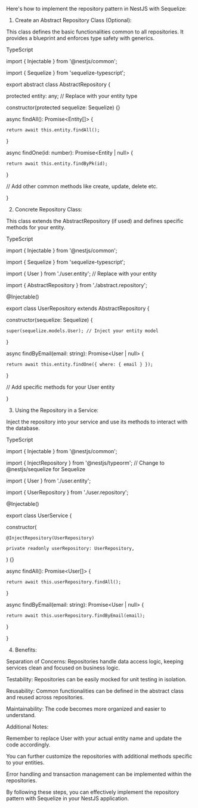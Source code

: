 Here's how to implement the repository pattern in NestJS with Sequelize:

1.  Create an Abstract Repository Class (Optional):

This class defines the basic functionalities common to all repositories. It provides a blueprint and enforces type safety with generics.

TypeScript

import { Injectable } from '@nestjs/common';

import { Sequelize } from 'sequelize-typescript';



export abstract class AbstractRepository<Entity> {

  protected entity: any; // Replace with your entity type



  constructor(protected sequelize: Sequelize) {}



  async findAll(): Promise<Entity[]> {

    return await this.entity.findAll();

  }



  async findOne(id: number): Promise<Entity | null> {

    return await this.entity.findByPk(id);

  }



  // Add other common methods like create, update, delete etc.

}

2.  Concrete Repository Class:

This class extends the AbstractRepository (if used) and defines specific methods for your entity.

TypeScript

import { Injectable } from '@nestjs/common';

import { Sequelize } from 'sequelize-typescript';

import { User } from './user.entity'; // Replace with your entity

import { AbstractRepository } from './abstract.repository';



@Injectable()

export class UserRepository extends AbstractRepository<User> {

  constructor(sequelize: Sequelize) {

    super(sequelize.models.User); // Inject your entity model

  }



  async findByEmail(email: string): Promise<User | null> {

    return await this.entity.findOne({ where: { email } });

  }



  // Add specific methods for your User entity

}

3.  Using the Repository in a Service:

Inject the repository into your service and use its methods to interact with the database.

TypeScript

import { Injectable } from '@nestjs/common';

import { InjectRepository } from '@nestjs/typeorm'; // Change to @nestjs/sequelize for Sequelize

import { User } from './user.entity';

import { UserRepository } from './user.repository';



@Injectable()

export class UserService {

  constructor(

    @InjectRepository(UserRepository)

    private readonly userRepository: UserRepository,

  ) {}



  async findAll(): Promise<User[]> {

    return await this.userRepository.findAll();

  }



  async findByEmail(email: string): Promise<User | null> {

    return await this.userRepository.findByEmail(email);

  }

}

4.  Benefits:

Separation of Concerns: Repositories handle data access logic, keeping services clean and focused on business logic.

Testability: Repositories can be easily mocked for unit testing in isolation.

Reusability: Common functionalities can be defined in the abstract class and reused across repositories.

Maintainability: The code becomes more organized and easier to understand.

Additional Notes:

Remember to replace User with your actual entity name and update the code accordingly.

You can further customize the repositories with additional methods specific to your entities.

Error handling and transaction management can be implemented within the repositories.

By following these steps, you can effectively implement the repository pattern with Sequelize in your NestJS application.